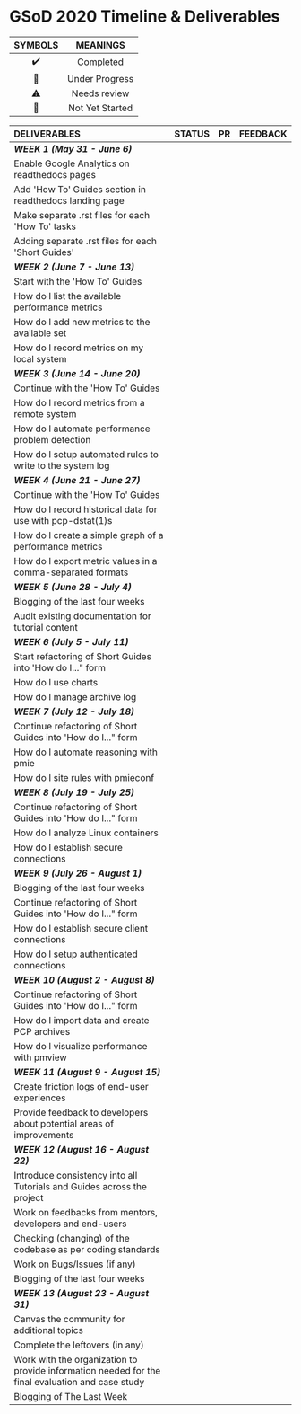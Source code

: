 # GSoD 2020 Timeline & Deliverables

| SYMBOLS | MEANINGS |
|:-------:|:--------:|
| :heavy_check_mark: | Completed |
| :construction: | Under Progress |
| :warning: | Needs review |
| :red_circle: | Not Yet Started |



| **DELIVERABLES**               | **STATUS**            |  **PR**  | **FEEDBACK**|
|:---------------------------------|:---------------------:|:------------:|:-----------------:|
|   **_WEEK 1 (May 31 - June 6)_** |    |     |        |
| Enable Google Analytics on readthedocs pages| | | |
| Add 'How To' Guides section in readthedocs landing page | | | |
| Make separate .rst files for each 'How To' tasks | | | |
| Adding separate .rst files for each 'Short Guides' | | | |
|   **_WEEK 2 (June 7 - June 13)_** |    |     |        |
| Start with the 'How To' Guides | | | |
| How do I list the available performance metrics | | | |
| How do I add new metrics to the available set | | | |
| How do I record metrics on my local system | | | |
|   **_WEEK 3 (June 14 - June 20)_** |    |     |        |
| Continue with the 'How To' Guides | | | |
| How do I record metrics from a remote system | | | |
| How do I automate performance problem detection | | | |
| How do I setup automated rules to write to the system log | | | |
|   **_WEEK 4 (June 21 - June 27)_** |    |     |        |
| Continue with the 'How To' Guides | | | |
| How do I record historical data for use with pcp-dstat(1)s | | | |
| How do I create a simple graph of a performance metrics | | | |
| How do I export metric values in a comma-separated formats | | | |
|   **_WEEK 5 (June 28 - July 4)_** |    |     |        |
| Blogging of the last four weeks	 | | | |
| Audit existing documentation for tutorial content | | | |
|   **_WEEK 6 (July 5 - July 11)_** |    |     |        |
| Start refactoring of Short Guides into 'How do I..." form | | | |
| How do I use charts | | | |
| How do I manage archive log | | | |
|   **_WEEK 7 (July 12 - July 18)_** |    |     |        |
| Continue refactoring of Short Guides into 'How do I..." form | | | |
| How do I automate reasoning with pmie | | | |
| How do I site rules with pmieconf | | | |
|   **_WEEK 8 (July 19 - July 25)_** |    |     |        |
| Continue refactoring of Short Guides into 'How do I..." form | | | |
| How do I analyze Linux containers | | | |
| How do I establish secure connections | | | |
|   **_WEEK 9 (July 26 - August 1)_** |    |     |        |
| Blogging of the last four weeks	 | | | |
| Continue refactoring of Short Guides into 'How do I..." form | | | |
| How do I establish secure client connections | | | |
| How do I setup authenticated connections | | | |
|   **_WEEK 10 (August 2 - August 8)_** |    |     |        |
| Continue refactoring of Short Guides into 'How do I..." form | | | |
| How do I import data and create PCP archives | | | |
| How do I visualize performance with pmview | | | |
|   **_WEEK 11 (August 9 - August 15)_** |    |     |        |
| Create friction logs of end-user experiences | | | |
| Provide feedback to developers about potential areas of improvements | | | |
|   **_WEEK 12 (August 16 - August 22)_** |    |     |        |
| Introduce consistency into all Tutorials and Guides across the project | | | |
| Work on feedbacks from mentors, developers and end-users | | | |
| Checking (changing) of the codebase as per coding standards	| | | |
| Work on Bugs/Issues (if any) | | | |
| Blogging of the last four weeks	 | | | |
|   **_WEEK 13 (August 23 - August 31)_** |    |     |        |
| Canvas the community for additional topics | | | |
| Complete the leftovers (in any) | | | |
| Work with the organization to provide information needed for the final evaluation and case study | | | |
| Blogging of The Last Week| | | |









